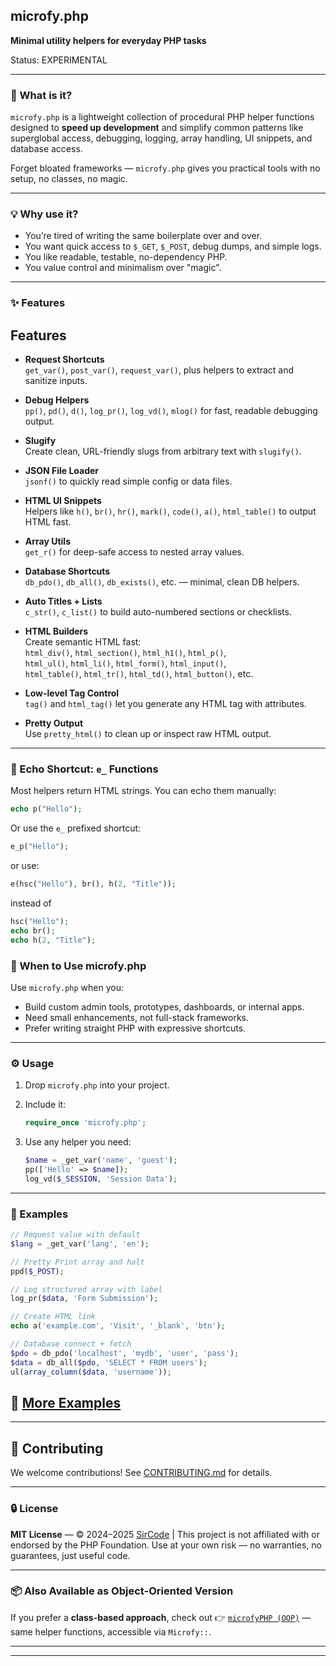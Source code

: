 ## microfy.php

**Minimal utility helpers for everyday PHP tasks**

Status: EXPERIMENTAL

---

### 🧰 What is it?

`microfy.php` is a lightweight collection of procedural PHP helper functions designed to **speed up development** and simplify common patterns like superglobal access, debugging, logging, array handling, UI snippets, and database access.

Forget bloated frameworks — `microfy.php` gives you practical tools with no setup, no classes, no magic.

---

### 💡 Why use it?

* You’re tired of writing the same boilerplate over and over.
* You want quick access to `$_GET`, `$_POST`, debug dumps, and simple logs.
* You like readable, testable, no-dependency PHP.
* You value control and minimalism over "magic".

---

### ✨ Features

## Features

- **Request Shortcuts**  
  `get_var()`, `post_var()`, `request_var()`, plus helpers to extract and sanitize inputs.

- **Debug Helpers**  
  `pp()`, `pd()`, `d()`, `log_pr()`, `log_vd()`, `mlog()` for fast, readable debugging output.

- **Slugify**  
  Create clean, URL-friendly slugs from arbitrary text with `slugify()`.

- **JSON File Loader**  
  `jsonf()` to quickly read simple config or data files.

- **HTML UI Snippets**  
  Helpers like `h()`, `br()`, `hr()`, `mark()`, `code()`, `a()`, `html_table()` to output HTML fast.

- **Array Utils**  
  `get_r()` for deep-safe access to nested array values.

- **Database Shortcuts**  
  `db_pdo()`, `db_all()`, `db_exists()`, etc. — minimal, clean DB helpers.

- **Auto Titles + Lists**  
  `c_str()`, `c_list()` to build auto-numbered sections or checklists.

- **HTML Builders**  
  Create semantic HTML fast:  
  `html_div()`, `html_section()`, `html_h1()`, `html_p()`,  
  `html_ul()`, `html_li()`, `html_form()`, `html_input()`,  
  `html_table()`, `html_tr()`, `html_td()`, `html_button()`, etc.

- **Low-level Tag Control**  
  `tag()` and `html_tag()` let you generate any HTML tag with attributes.

- **Pretty Output**  
  Use `pretty_html()` to clean up or inspect raw HTML output.

---

### 🔄 Echo Shortcut: `e_` Functions

Most helpers return HTML strings.
You can echo them manually:

```php
echo p("Hello");
```

Or use the `e_` prefixed shortcut:

```php
e_p("Hello");
```

or use:
```php
e(hsc("Hello"), br(), h(2, "Title"));
```

instead of
```php
hsc("Hello");
echo br();
echo h(2, "Title");
```

### 📌 When to Use microfy.php

Use `microfy.php` when you:

* Build custom admin tools, prototypes, dashboards, or internal apps.
* Need small enhancements, not full-stack frameworks.
* Prefer writing straight PHP with expressive shortcuts.

---

### ⚙️ Usage

1. Drop `microfy.php` into your project.

2. Include it:

   ```php
   require_once 'microfy.php';
   ```

3. Use any helper you need:

   ```php
   $name = _get_var('name', 'guest');
   pp(['Hello' => $name]);
   log_vd($_SESSION, 'Session Data');
   ```

---

### 🧪 Examples

```php
// Request value with default
$lang = _get_var('lang', 'en');

// Pretty Print array and halt
ppd($_POST);

// Log structured array with label
log_pr($data, 'Form Submission');

// Create HTML link
echo a('example.com', 'Visit', '_blank', 'btn');

// Database connect + fetch
$pdo = db_pdo('localhost', 'mydb', 'user', 'pass');
$data = db_all($pdo, 'SELECT * FROM users');
ul(array_column($data, 'username'));
```

## 🧪 [More Examples](https://itnb.com/microfyPHP-Lite/)

---


## 🤝 Contributing

We welcome contributions! See [CONTRIBUTING.md](CONTRIBUTING.md) for details.

---

### 🔒 License

**MIT License** — © 2024–2025 [SirCode](https://itnb.com/) |
This project is not affiliated with or endorsed by the PHP Foundation.
Use at your own risk — no warranties, no guarantees, just useful code.

---

### 📦 Also Available as Object-Oriented Version

If you prefer a **class-based approach**, check out
👉 [`microfyPHP (OOP)`](https://github.com/sircode/microfyPHP) — same helper functions, accessible via `Microfy::`.

---

---
